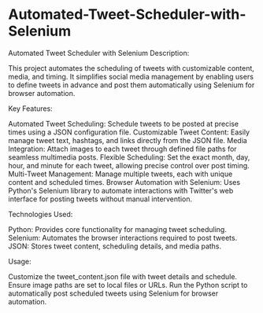 # Automated-Tweet-Scheduler-with-Selenium
Automated Tweet Scheduler with Selenium
Description:

This project automates the scheduling of tweets with customizable content, media, and timing. It simplifies social media management by enabling users to define tweets in advance and post them automatically using Selenium for browser automation.

Key Features:

  Automated Tweet Scheduling: Schedule tweets to be posted at precise times using a JSON configuration file.
  Customizable Tweet Content: Easily manage tweet text, hashtags, and links directly from the JSON file.
  Media Integration: Attach images to each tweet through defined file paths for seamless multimedia posts.
  Flexible Scheduling: Set the exact month, day, hour, and minute for each tweet, allowing precise control over post timing.
  Multi-Tweet Management: Manage multiple tweets, each with unique content and scheduled times.
  Browser Automation with Selenium: Uses Python's Selenium library to automate interactions with Twitter's web interface for posting tweets without manual intervention.

Technologies Used:

  Python: Provides core functionality for managing tweet scheduling.
  Selenium: Automates the browser interactions required to post tweets.
  JSON: Stores tweet content, scheduling details, and media paths.

Usage:

  Customize the tweet_content.json file with tweet details and schedule.
  Ensure image paths are set to local files or URLs.
  Run the Python script to automatically post scheduled tweets using Selenium for browser automation.
